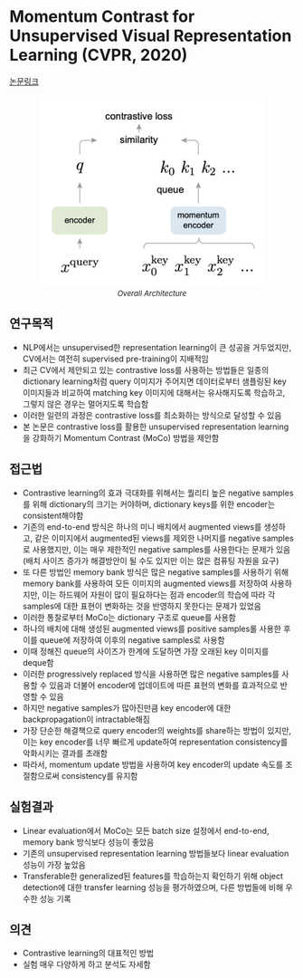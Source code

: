 # Momentum Contrast for Unsupervised Visual Representation Learning (CVPR, 2020)

[논문링크](https://openaccess.thecvf.com/content_CVPR_2020/html/He_Momentum_Contrast_for_Unsupervised_Visual_Representation_Learning_CVPR_2020_paper.html)

<p align="center">
    <img width="400" alt='fig1' src="../img/he2020momentum.png?raw=true"></br>
    <em><font size=2>Overall Architecture</font></em>
</p>

## 연구목적
- NLP에서는 unsupervised한 representation learning이 큰 성공을 거두었지만, CV에서는 여전히 supervised pre-training이 지배적임
- 최근 CV에서 제안되고 있는 contrastive loss를 사용하는 방법들은 일종의 dictionary learning처럼 query 이미지가 주어지면 데이터로부터 샘플링된 key 이미지들과 비교하여 matching key 이미지에 대해서는 유사해지도록 학습하고, 그렇지 않은 경우는 멀어지도록 학습함
- 이러한 일련의 과정은 contrastive loss를 최소화하는 방식으로 달성할 수 있음
- 본 논문은 contrastive loss를 활용한 unsupervised representation learning을 강화하기 Momentum Contrast (MoCo) 방법을 제안함
  
## 접근법
- Contrastive learning의 효과 극대화를 위해서는 퀄리티 높은 negative samples를 위해 dictionary의 크기는 커야하며, dictionary keys를 위한 encoder는 consistent해야함
- 기존의 end-to-end 방식은 하나의 미니 배치에서 augmented views를 생성하고, 같은 이미지에서 augmented된 views를 제외한 나머지를 negative samples로 사용했지만, 이는 매우 제한적인 negative samples를 사용한다는 문제가 있음 (배치 사이즈 증가가 해결방안이 될 수도 있지만 이는 많은 컴퓨팅 자원을 요구)
- 또 다른 방법인 memory bank 방식은 많은 negative samples를 사용하기 위해 memory bank를 사용하여 모든 이미지의 augmented views를 저장하여 사용하지만, 이는 하드웨어 자원이 많이 필요하다는 점과 encoder의 학습에 따라 각 samples에 대한 표현이 변화하는 것을 반영하지 못한다는 문제가 있었음
- 이러한 통찰로부터 MoCo는 dictionary 구조로 queue를 사용함
- 하나의 배치에 대해 생성된 augmented views를 positive samples롤 사용한 후 이를 queue에 저장하여 이후의 negative samples로 사용함
- 이때 정해진 queue의 사이즈가 한계에 도달하면 가장 오래된 key 이미지를 deque함
- 이러한 progressively replaced 방식을 사용하면 많은 negative samples를 사용할 수 있음과 더불어 encoder에 업데이트에 따른 표현의 변화를 효과적으로 반영할 수 있음
- 하지만 negative samples가 많아진만큼 key encoder에 대한 backpropagation이 intractable해짐
- 가장 단순한 해결책으로 query encoder의 weights를 share하는 방법이 있지만, 이는 key encoder를 너무 빠르게 update하여 representation consistency를 악화시키는 결과를 초래함
- 따라서, momentum update 방법을 사용하여 key encoder의 update 속도를 조절함으로써 consistency를 유지함

## 실험결과
- Linear evaluation에서 MoCo는 모든 batch size 설정에서 end-to-end, memory bank 방식보다 성능이 좋았음
- 기존의 unsupervised representation learning 방법들보다 linear evaluation 성능이 가장 높았음
- Transferable한 generalized된 features를 학습하는지 확인하기 위해 object detection에 대한 transfer learning 성능을 평가하였으며, 다른 방법들에 비해 우수한 성능 기록

## 의견
- Contrastive learning의 대표적인 방법
- 실험 매우 다양하게 하고 분석도 자세함